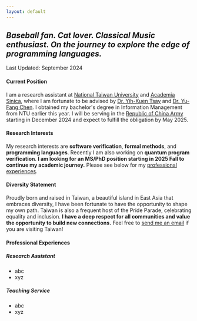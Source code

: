 ```yaml
---
layout: default
---
```


## *Baseball fan. Cat lover. Classical Music enthusiast. On the journey to explore the edge of programming languages.*

<p class="update">Last Updated: September 2024</p>

<!--### About Me-->

#### Current Position
I am a research assistant at [National Taiwan University]() and [Academia Sinica](), where I am fortunate to be advised by [Dr. Yih-Kuen Tsay]() and [Dr. Yu-Fang Chen](). I obtained my bachelor's degree in Information Management from NTU earlier this year. I will be serving in the [Republic of China Army]() starting in December 2024 and expect to fulfill the obligation by May 2025.

#### Research Interests
My research interests are **software verification**, **formal methods**, and **programming languages**. Recently I am also working on **quantum program verification**. **I am looking for an MS/PhD position starting in 2025 Fall to continue my academic journey.** Please see below for my [professional experiences](#professional-experiences).

#### Diversity Statement
Proudly born and raised in Taiwan, a beautiful island in East Asia that embraces diversity, I have been fortunate to have the opportunity to shape my own path. Taiwan is also a frequent host of the Pride Parade, celebrating equality and inclusion. **I have a deep respect for all communities and value the opportunity to build new connections.** Feel free to [send me an email](mailto:maxyhwu.tw@gmail.com) if you are visiting Taiwan!

<!--Taiwan, an exuberant island located in the Pacific Ocean and Eastern Asia, with  , is my home. Borned and raised in Taipei, the capital of Taiwan, also the heart of leading-era technology, I .

In my leisure time, I love to watch baseball game and go to concert.

There are three super cute cats-->

<!--### Baseball-->
<!--I went to my first baseball game on May 12nd, 2013, which is also the Mother's Day. I got a limited edition hat of Uni-Lions (the only lasting founding member of CPBL), which turned out to be the first reason of being its huge fan since then. I also went to Tainan Stadium, the home stand of Uni-Lions, for the first time earlier this year.

I am also a huge Dodgers fan. Clayton Kershaw is my favorite player, however I already forgot the occasion I know him. The only thing for sure is that I once wanted to be an ace pitcher like him.

I also played baseball during undergrad, which was also an unforgettable memory.-->
<!--My passion for baseball began on May 12, 2013, when I attended my first game on Mother's Day. That day, I received a limited edition Uni-Lions hat, which sparked my loyalty to the team. Earlier this year, I visited Tainan Stadium, the home of the Uni-Lions, for the first time. As a Dodgers fan, Clayton Kershaw has been my favorite player, inspiring me to dream of becoming an ace pitcher. Playing baseball during undergrad was an unforgettable experience that deepened my love for the sport.-->

<!--### Family-->


<!--### Classical Music-->

#### Professional Experiences
<!--During undergrad, I participated in 4 era-leading labaratory and gained 6 period of teaching service. As a research assistant, I eager to learn and; As a teaching assistant, I .-->

##### Research Assistant
- abc
- xyz

##### Teaching Service
- abc
- xyz

<!--### Diversity Statement-->
